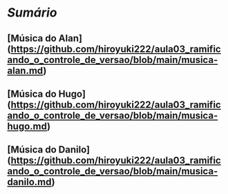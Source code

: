 # _*Sumário*_
## [Música do Alan] (https://github.com/hiroyuki222/aula03_ramificando_o_controle_de_versao/blob/main/musica-alan.md)

## [Música do Hugo] (https://github.com/hiroyuki222/aula03_ramificando_o_controle_de_versao/blob/main/musica-hugo.md)

## [Música do Danilo] (https://github.com/hiroyuki222/aula03_ramificando_o_controle_de_versao/blob/main/musica-danilo.md)